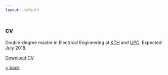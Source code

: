 ```yaml
---
layout: default
---
```


## cv

Double-degree master in Electrical Engineering at [KTH](https://www.kth.se/profile/lucasrg/) and [UPC](http://www.upc.edu). Expected: July 2018.
 
[Download CV](files/CV/CV.pdf)

[< back](index.md)
